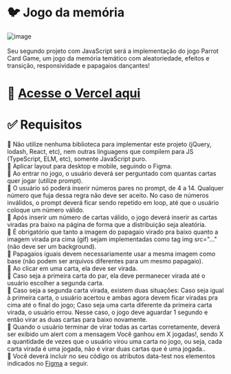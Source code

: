 # :bird: Jogo da memória
![image](https://user-images.githubusercontent.com/49844995/213829093-366cca83-8417-4418-a780-3ea9b9109905.png)
</br></br>
Seu segundo projeto com JavaScript será a implementação do jogo Parrot Card Game, um jogo da memória temático com aleatoriedade, efeitos e transição, responsividade e papagaios dançantes!


# :link: <a href="https://projeto4-parrots-omega.vercel.app/">Acesse o Vercel aqui</a>


# :white_check_mark: Requisitos<br>
  :small_blue_diamond: Não utilize nenhuma biblioteca para implementar este projeto (jQuery, lodash, React, etc), nem outras linguagens que compilem para JS (TypeScript, ELM, etc), somente JavaScript puro.<br>
  :small_blue_diamond: Aplicar layout para desktop e mobile, seguindo o Figma.<br>
  :small_blue_diamond: Ao entrar no jogo, o usuário deverá ser perguntado com quantas cartas quer jogar (utilize prompt).<br>
  :small_blue_diamond: O usuário só poderá inserir números pares no prompt, de 4 a 14. Qualquer número que fuja dessa regra não deve ser aceito. No caso de números inválidos, o prompt deverá ficar sendo repetido em loop, até que o usuário coloque um número válido.<br>
  :small_blue_diamond: Após inserir um número de cartas válido, o jogo deverá inserir as cartas viradas pra baixo na página de forma que a distribuição seja aleatória.<br>
  :small_blue_diamond: É obrigatório que tanto a imagem do papagaio virado pra baixo quanto a imagem virada pra cima (gif) sejam implementadas como tag img src="..." (não deve ser um background).<br>
  :small_blue_diamond: Papagaios iguais devem necessariamente usar a mesma imagem como base (não podem ser arquivos diferentes para um mesmo papagaio).<br>
  :small_blue_diamond: Ao clicar em uma carta, ela deve ser virada.<br>
  :small_blue_diamond: Caso seja a primeira carta do par, ela deve permanecer virada até o usuário escolher a segunda carta.<br>
  :small_blue_diamond: Caso seja a segunda carta virada, existem duas situações: Caso seja igual à primeira carta, o usuário acertou e ambas agora devem ficar viradas pra cima até o final do jogo; Caso seja uma carta diferente da primeira carta virada, o usuário errou. Nesse caso, o jogo deve aguardar 1 segundo e então virar as duas cartas para baixo novamente.<br>
  :small_blue_diamond: Quando o usuário terminar de virar todas as cartas corretamente, deverá ser exibido um alert com a mensagem Você ganhou em X jogadas!, sendo X a quantidade de vezes que o usuário virou uma carta no jogo, ou seja, cada carta virada é uma jogada, não é virar duas cartas que é uma jogada..<br>
  :small_blue_diamond: Você deverá incluir no seu código os atributos data-test nos elementos indicados no <a href="https://www.figma.com/file/VX1aPipdOE4pvelmQJTMFR/Parrot-Card-Game---Seletores?node-id=0%3A1">Figma</a> a seguir.<br>

